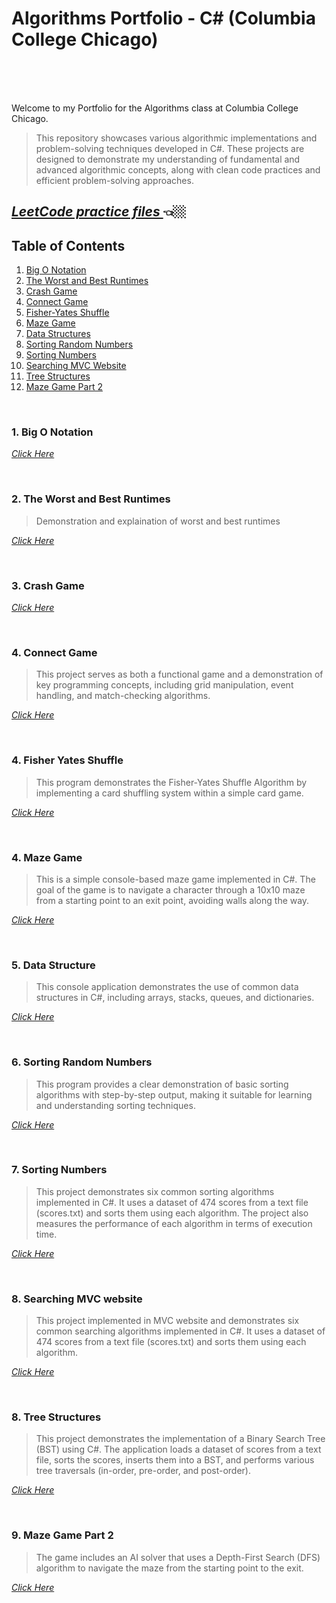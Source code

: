 # Algorithms Portfolio - C# (Columbia College Chicago)<br><br>
<br>

Welcome to my Portfolio for the Algorithms class at Columbia College Chicago. 


  >This repository showcases various algorithmic implementations and problem-solving techniques developed in C#. 
  These projects are designed to demonstrate my understanding of fundamental and advanced algorithmic concepts, 
  along with clean code practices and efficient problem-solving approaches.

  
  ## <a href = "https://github.com/MarinaPollak/Portfolio/tree/main/LeetCodeProblems" title="Leet Code"><i>LeetCode practice files </i></a> 👈🏼

 

## Table of Contents

1. [Big O Notation](#big-o-notation)
2. [The Worst and Best Runtimes](#the-worst-and-best-runtimes)
3. [Crash Game](#crash-game)
4. [Connect Game](#connect-game)
5. [Fisher-Yates Shuffle](#fisher-yates-shuffle)
6. [Maze Game](#maze-game)
7. [Data Structures](#data-structures)
8. [Sorting Random Numbers](#sorting-random-numbers)
9. [Sorting Numbers](#sorting-numbers)
10. [Searching MVC Website](#searching-mvc-website)
11. [Tree Structures](#tree-structures)
12. [Maze Game Part 2](#maze-game-part-2)



<br>
<h3 id="big-o-notation">1. Big O Notation </h3>


<a href="https://github.com/MarinaPollak/Portfolio/tree/main/BigONotation" title="Big O Notation"><i>Click Here</i></a>


<br>
<h3 id="the-worst-and-best-runtimes">2. The Worst and Best Runtimes</h3>

>Demonstration and explaination of worst and best runtimes


<a href="https://github.com/MarinaPollak/Portfolio/tree/main/BuildinganExponentMethod" title="Building Exponential Method"><i>Click Here</i></a>
 

<br>
<h3 id="crash-game">3. Crash Game</h3>

<a href="https://github.com/MarinaPollak/Portfolio/tree/main/Match3Recursion" title="Grash Game"><i>Click Here</i></a>



<br>
<h3 id="connect-game">4. Connect Game</h3>

>This project serves as both a functional game and a demonstration of key programming concepts, including grid manipulation, event handling, and match-checking algorithms.

<a href="https://github.com/MarinaPollak/Portfolio/tree/main/Connect4WPF" title="Connect"><i>Click Here</i></a>

<br>
<h3 id ="fisher-yates-shuffle">4. Fisher Yates Shuffle</h3>

>This program demonstrates the Fisher-Yates Shuffle Algorithm by implementing a card shuffling system within a simple card game. 

<a href="https://github.com/MarinaPollak/Portfolio/tree/main/FisherYatesShuffle" title="Fisher Yates Shuffle"><i>Click Here</i></a>

<br>
<h3 id="maze-game">4. Maze Game</h3>

>This is a simple console-based maze game implemented in C#. The goal of the game is to navigate a character through a 10x10 maze from a starting point to an exit point, avoiding walls along the way. 

<a href="https://github.com/MarinaPollak/Portfolio/tree/main/MaZeGame" title="Maze Game"><i>Click Here</i></a>

<br>
<h3 id="data-structures">5. Data Structure</h3> 

>This console application demonstrates the use of common data structures in C#, including arrays, stacks, queues, and dictionaries.

<a href = "https://github.com/MarinaPollak/Portfolio/tree/main/UserDataStructure" title="Data Sructure"><i>Click Here</i></a>


<br>
<h3 id="sorting-random-numbers">6. Sorting Random Numbers</h3> 

>This program provides a clear demonstration of basic sorting algorithms with step-by-step output, making it suitable for learning and understanding sorting techniques.

<a href = "https://github.com/MarinaPollak/Portfolio/tree/main/SortingRandomNumbers" title="Data Sructure"><i>Click Here</i></a>


<br>
<h3 id="sorting-numbers">7. Sorting Numbers</h3> 

>This project demonstrates six common sorting algorithms implemented in C#. It uses a dataset of 474 scores from a text file (scores.txt) and sorts them using each algorithm. The project also measures the performance of each algorithm in terms of execution time.

<a href = "https://github.com/MarinaPollak/Portfolio/tree/main/Sorting%20Numbers" title="Sorting Numbers"><i>Click Here</i></a>

<br>
<h3 id="searching-mvc-website">8. Searching MVC website</h3> 

>This project implemented in MVC website and demonstrates six common searching algorithms implemented in C#. It uses a dataset of 474 scores from a text file (scores.txt) and sorts them using each algorithm.

<a href = "https://github.com/MarinaPollak/Portfolio/tree/main/SearchingMVC" title="Searching MVC website"><i>Click Here</i></a>

<br>
<h3 id="tree-structures">8. Tree Structures</h3> 

>This project demonstrates the implementation of a Binary Search Tree (BST) using C#. The application loads a dataset of scores from a text file, sorts the scores, inserts them into a BST, and performs various tree traversals (in-order, pre-order, and post-order).

<a href = "https://github.com/MarinaPollak/Portfolio/tree/main/TreeStructures" title="Tree Structures"><i>Click Here</i></a>

<br>
<h3 id="maze-game-part-2">9. Maze Game Part 2</h3> 

>The game includes an AI solver that uses a Depth-First Search (DFS) algorithm to navigate the maze from the starting point to the exit.

<a href = "https://github.com/MarinaPollak/Portfolio/tree/main/MaZeGame2" title="Mazegame Part 2"><i>Click Here</i></a>





